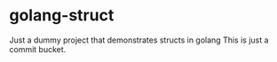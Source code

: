 # golang-struct

Just a dummy project that demonstrates structs in golang
This is just a commit bucket.
